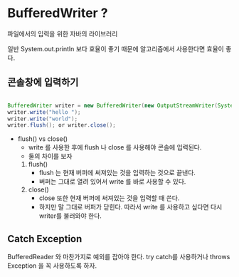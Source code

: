 # BufferedWriter ? 

파일에서의 입력을 위한 자바의 라이브러리

일반 System.out.println 보다 효율이 좋기 때문에 알고리즘에서 사용한다면 효율이 좋다.

## 콘솔창에 입력하기

```java

BufferedWriter writer = new BufferedWriter(new OutputStreamWriter(System.out));
writer.write("hello ");
writer.write("world");
writer.flush(); or writer.close();

```

- flush() vs close()
    - write 를 사용한 후에 flush 나 close 를 사용해야 콘솔에 입력된다.
    - 둘의 차이를 보자
    1. flush()
        - flush 는 현재 버퍼에 써져있는 것을 입력하는 것으로 끝낸다.
        - 버퍼는 그대로 열려 있어서 write 를 바로 사용할 수 있다. 
    2. close()
        - close 또한 현재 버퍼에 써져있는 것을 입력할 때 쓴다.
        - 하지만 말 그대로 버퍼가 닫힌다. 따라서 write 를 사용하고 싶다면 다시 writer를 불러와야 한다.

## Catch Exception

BufferedReader 와 마찬가지로 예외를 잡아야 한다. try catch를 사용하거나 throws Exception 을 꼭 사용하도록 하자.

